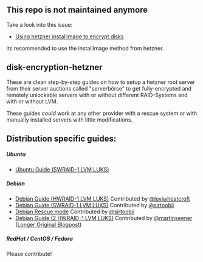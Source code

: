 ## This repo is not maintained anymore

Take a look into this issue: 

* [Using hetzner installimage to encrypt disks](https://github.com/TheReal1604/disk-encryption-hetzner/issues/35)

Its recommended to use the installimage method from hetzner.

## disk-encryption-hetzner

These are clean step-by-step guides on how to setup a hetzner root server from their server auctions called "serverbörse" to get fully-encrypted and remotely unlockable servers with or without different RAID-Systems and with or without LVM.

These guides *could* work at any other provider with a rescue system or with manually installed servers with little modifications.

## Distribution specific guides:

##### Ubuntu

* [Ubuntu Guide (SWRAID-1 LVM LUKS)](ubuntu/ubuntu_swraid_lvm_luks.md)

##### Debian

* [Debian Guide (HWRAID-1 LVM LUKS)](debian/debian_hwraid_lvm_luks.md)
Contributed by [@leviwheatcroft](https://github.com/leviwheatcroft)
* [Debian Guide (SWRAID-1 LVM LUKS)](debian/debian_swraid_lvm_luks.md) 
Contributed by [@sirtoobii](https://github.com/sirtoobii)
* [Debian Rescue mode](debian/debian_rescue_mode.md)
Contributed by [@sirtoobii](https://github.com/sirtoobii)
* [Debian Guide (2 HWRAID-1 LVM LUKS)](debian/debian_two_hwraid_lvm_luks.md)
Contributed by [@martinseener](https://github.com/martinseener) ([Longer Original Blogpost](https://www.sysorchestra.com/2018/06/14/hetzner-root-server-with-dual-hardware-raid-1-and-lvm-on-luks-on-debian-9/))

##### RedHat / CentOS / Fedora

Please contribute!
